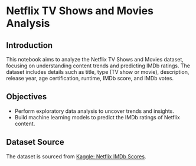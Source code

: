 # Netflix TV Shows and Movies Analysis

## Introduction
This notebook aims to analyze the Netflix TV Shows and Movies dataset, focusing on understanding content trends and predicting IMDb ratings. The dataset includes details such as title, type (TV show or movie), description, release year, age certification, runtime, IMDb score, and IMDb votes.

## Objectives
- Perform exploratory data analysis to uncover trends and insights.
- Build machine learning models to predict the IMDb ratings of Netflix content.

## Dataset Source
The dataset is sourced from [Kaggle: Netflix IMDb Scores](https://www.kaggle.com/datasets/thedevastator/netflix-imdb-scores/).
